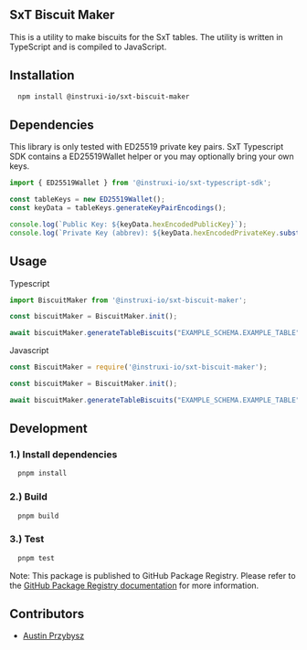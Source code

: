 ## SxT Biscuit Maker

This is a utility to make biscuits for the SxT tables. The utility is written in TypeScript and is compiled to JavaScript.

## Installation

```bash
  npm install @instruxi-io/sxt-biscuit-maker
```

## Dependencies 


This library is only tested with ED25519 private key pairs. SxT Typescript SDK contains a ED25519Wallet helper or you may optionally bring your own keys.


```javascript
import { ED25519Wallet } from '@instruxi-io/sxt-typescript-sdk';

const tableKeys = new ED25519Wallet();
const keyData = tableKeys.generateKeyPairEncodings();

console.log(`Public Key: ${keyData.hexEncodedPublicKey}`);
console.log(`Private Key (abbrev): ${keyData.hexEncodedPrivateKey.substring(0, 10)}`);
```

## Usage

Typescript 

```typescript
import BiscuitMaker from '@instruxi-io/sxt-biscuit-maker';

const biscuitMaker = BiscuitMaker.init();

await biscuitMaker.generateTableBiscuits("EXAMPLE_SCHEMA.EXAMPLE_TABLE", biscuitMaker, privateKey);
```

Javascript 

```javascript
const BiscuitMaker = require('@instruxi-io/sxt-biscuit-maker');

const biscuitMaker = BiscuitMaker.init();

await biscuitMaker.generateTableBiscuits("EXAMPLE_SCHEMA.EXAMPLE_TABLE", biscuitMaker, privateKey);
```

## Development

### 1.) Install dependencies
```bash
  pnpm install
```

### 2.) Build
```bash
  pnpm build
```

### 3.) Test
```bash
  pnpm test
```

Note: This package is published to GitHub Package Registry. Please refer to the [GitHub Package Registry documentation](https://help.github.com/en/packages/using-github-packages-with-your-projects-ecosystem/configuring-npm-for-use-with-github-packages) for more information.

## Contributors

- [Austin Przybysz](https://github.com/austpryb)
